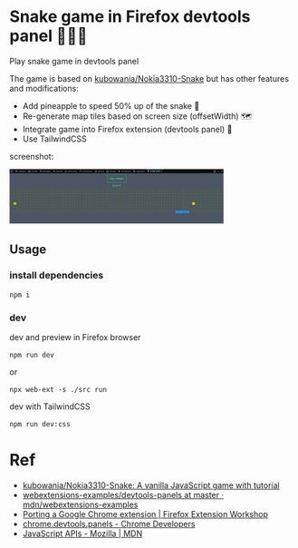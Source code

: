 # Snake game in Firefox devtools panel 🦊🔬🐍

Play snake game in devtools panel

The game is based on [kubowania/Nokia3310-Snake](https://github.com/kubowania/Nokia3310-Snake) but has other features and modifications:

- Add pineapple to speed 50% up of the snake 🍍
- Re-generate map tiles based on screen size (offsetWidth) 🗺
- Integrate game into Firefox extension (devtools panel) 🦊
- Use TailwindCSS

screenshot:

<img src="./screenshots/screenshot1.png" width="75%" alt="screenshot">


## Usage
### install dependencies
```
npm i
```

### dev

dev and preview in Firefox browser
```
npm run dev
```
or
```
npx web-ext -s ./src run
```

dev with TailwindCSS
```
npm run dev:css
```

# Ref

* [kubowania/Nokia3310-Snake: A vanilla JavaScript game with tutorial](https://github.com/kubowania/Nokia3310-Snake "kubowania/Nokia3310-Snake: A vanilla JavaScript game with tutorial")
* [webextensions-examples/devtools-panels at master · mdn/webextensions-examples](https://github.com/mdn/webextensions-examples/tree/master/devtools-panels "webextensions-examples/devtools-panels at master · mdn/webextensions-examples")
* [Porting a Google Chrome extension | Firefox Extension Workshop](https://extensionworkshop.com/documentation/develop/porting-a-google-chrome-extension/ "Porting a Google Chrome extension | Firefox Extension Workshop")
* [chrome.devtools.panels - Chrome Developers](https://developer.chrome.com/docs/extensions/reference/devtools_panels/ "chrome.devtools.panels - Chrome Developers")
* [JavaScript APIs - Mozilla | MDN](https://developer.mozilla.org/en-US/docs/Mozilla/Add-ons/WebExtensions/API "JavaScript APIs - Mozilla | MDN")
